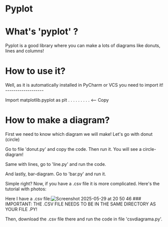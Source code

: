# Pyplot
# What's 'pyplot' ?
Pyplot is a good library where you can make a lots of diagrams like donuts, lines and columns!
# How to use it?
Well, as it is automatically installed in PyCharm or VCS you need to import it! -------------------  




Import matplotlib.pyplot as plt . . . . . . . . .  <-- Copy
# How to make a diagram? 
First we need to know which diagram we will make!
Let's go with donut (circle)

Go to file 'donut.py' and copy the code. Then run it. You will see a circle-diagram!

Same with lines, go to 'line.py' and run the code.

And lastly, bar-diagram. Go to 'bar.py' and run it. 

Simple right? Now, if you have a .csv file it is more complicated. Here's the tutorial with photos:

Here I have a .csv file:![Screenshot 2025-05-29 at 20 50 46](https://github.com/user-attachments/assets/60fa7259-57d8-4722-9b6d-97e231b4d656) ### IMPORTANT: THE .CSV FILE NEEDS TO BE IN THE SAME DIRECTORY AS YOUR FILE .PY!


Then, download the .csv file there and run the code in file 'csvdiagrama.py'.
